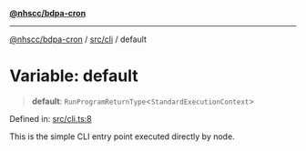 [**@nhscc/bdpa-cron**](../../../README.md)

***

[@nhscc/bdpa-cron](../../../README.md) / [src/cli](../README.md) / default

# Variable: default

> **default**: `RunProgramReturnType`\<`StandardExecutionContext`\>

Defined in: [src/cli.ts:8](https://github.com/nhscc/bdpa-cron/blob/fb94d84b32201c9d8dab385121a53d5c0ecc3177/src/cli.ts#L8)

This is the simple CLI entry point executed directly by node.
